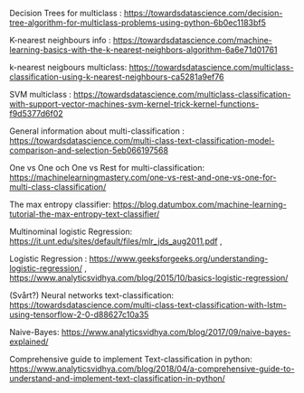 Decision Trees for multiclass : https://towardsdatascience.com/decision-tree-algorithm-for-multiclass-problems-using-python-6b0ec1183bf5

K-nearest neighbours info : https://towardsdatascience.com/machine-learning-basics-with-the-k-nearest-neighbors-algorithm-6a6e71d01761

k-nearest neigbours multiclass: https://towardsdatascience.com/multiclass-classification-using-k-nearest-neighbours-ca5281a9ef76

SVM multiclass : https://towardsdatascience.com/multiclass-classification-with-support-vector-machines-svm-kernel-trick-kernel-functions-f9d5377d6f02

General information about multi-classification : https://towardsdatascience.com/multi-class-text-classification-model-comparison-and-selection-5eb066197568

One vs One och One vs Rest for multi-classification: https://machinelearningmastery.com/one-vs-rest-and-one-vs-one-for-multi-class-classification/

The max entropy classifier: 
https://blog.datumbox.com/machine-learning-tutorial-the-max-entropy-text-classifier/

Multinominal logistic Regression: https://it.unt.edu/sites/default/files/mlr_jds_aug2011.pdf , 

Logistic Regression : https://www.geeksforgeeks.org/understanding-logistic-regression/ , https://www.analyticsvidhya.com/blog/2015/10/basics-logistic-regression/

(Svårt?) Neural networks text-classification: https://towardsdatascience.com/multi-class-text-classification-with-lstm-using-tensorflow-2-0-d88627c10a35

Naive-Bayes: https://www.analyticsvidhya.com/blog/2017/09/naive-bayes-explained/

Comprehensive guide to implement Text-classification in python: https://www.analyticsvidhya.com/blog/2018/04/a-comprehensive-guide-to-understand-and-implement-text-classification-in-python/




